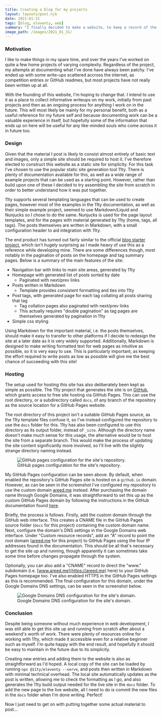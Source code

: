 ```yaml
---
title: Creating a blog for my projects
layout: layouts/post.njk
date: 2021-01-31
tags: [blog, eleventy, web]
summary: "I finally decided to make a website, to keep a record of the various things I've worked on. A brief adventure in static site generation with 11ty."
image_path: /images/2021_01_31/
---
```


### Motivation
I like to make things in my spare time, and over the years I've worked on quite a few home projects of varying complexity. Regardless of the project, my attempts at documenting what I've done have always been patchy. I've ended up with some write-ups scattered accross the internet, as competition entries or GitHub readmes, but most projects have not really been written up at all.  

With the founding of this website, I'm hoping to change that. I intend to use it as a place to collect informative writeups on my work, initially from past projects and then as an ongoing process for anything I work on in the future.  This will most likely be mainly for my personal benefit, both as a useful reference for my future self and because documenting work can be a valuable experience in itself, but hopefully some of the information that ends up on here will be useful for any like-minded souls who come across it in future too.


### Design

Given that the material I post is likely to consist almost entirely of basic text and images, only a simple site should be required to host it. I've therefore elected to construct this website as a static site for simplicity. For this task I've chosen to use the popular static site generation tool 11ty. There is plenty of documentation available for this, as well as a wide range of example projects that can be used as a starting point. However, rather than build upon one of these I decided to try assembling the site from scratch in order to better understand how it was put together. 

11ty supports several templating languages that can be used to create pages, however most of the examples in the 11ty documentation, as well as their simple example project, seemed to use Markdown/Liquid and Nunjucks so I chose to do the same. Nunjucks is used for the page layout templates, and for the pages with material generated by 11ty (home, tags, all tags). The posts themselves are written in Markdown, with a small configuration header to aid integration with 11ty.  

The end product has turned out fairly similar to the official [blog starter project](https://github.com/11ty/eleventy-base-blog), which isn't hugely surprising as I made heavy of use this as a reference while developing mine. There are some differences though, most notably in the pagination of posts on the homepage and tag summary pages. Below is a summary of the main features of the site:

- Navigation bar with links to main site areas, generated by 11ty 
- Homepage with generated list of posts sorted by date
  - Paginated with next/prev links
- Posts written in Markdown
  - Template provides consistent formatting and ties into 11ty
- Post tags, with generated page for each tag collating all posts sharing that tag
  - Tag collation pages also paginated with next/prev links
  - This actually requires "double pagination" as tag pages are themselves generated by pagination in 11ty
- Simple css styling

Using Markdown for the important material, i.e. the posts themselves, should make it easy to transfer to other platforms if I decide to redesign the site at a later date as it is very widely supported. Additionally, Markdown is designed to make writing formatted text for web pages as intuitive as possible, so it is very easy to use. This is particularly important, as keeping the effort required to write posts as low as possible will give me the best chance of succeeding with this site! 

### Hosting

The setup used for hosting this site has also deliberately been kept as simple as possible.  The 11ty project that generates the site is on [GitHub](https://github.com/alanpreed/blog), which grants access to free site hosting via GitHub Pages. This can use the root directory, or a subdirectory called `docs`, of any branch of the repository as the source location for a GitHub Pages website.

The root directory of this project isn't a suitable GitHub Pages source, as the 11ty template files confuse it, so I've instead configured the repository to use the `docs` folder for this. 11ty has also been configured to use this directory as its output folder, instead of `_site`. Although the directory name doesn't make much sense for this usage, the alternative would be to host the site from a separate branch. This would make the process of updating the site content significantly more involved, so I'll live with the slightly strange directory naming instead.

<figure>
  <img src={{ image_path | append: "github_setup.png" }} alt="GitHub pages configuration for the site's repository."/>
  <figcaption>GitHub pages configuration for the site's repository.</figcaption>
</figure>

My GitHub Pages configuration can be seen above. By default, when enabled the repository's GitHub Pages site is hosted on a `github.io` domain. However, as can be seen in the screenshot I've configured my repository to use the custom domain [areed.me](https://areed.me) instead. After purchasing the domain name through Google Domains, it was straightforward to set this up as the custom GitHub Pages domain by following the instructions in the GitHub documentation found [here](https://docs.github.com/en/github/working-with-github-pages/managing-a-custom-domain-for-your-github-pages-site). 

Briefly, the process is follows. Firstly, add the custom domain through the GitHub web interface. This creates a CNAME file in the GitHub Pages source folder (`docs` for this project) containing the custom domain name. Next, configure the domain's DNS settings in the Google Domains web interface. Under "Custom resource records", add an "A" record to point the root domain ([areed.me](https://areed.me) for this project) to GitHub Pages using the four IP addresses found in the documentation. This should be all that's necessary to get the site up and running, though apparently it can sometimes take some time before changes propagate through the system.

Optionally, you can also add a "CNAME" record to direct the "www." subdomain (i.e. [www.areed.me](https://areed.me) here) to your GitHub Pages homepage too. I've also enabled HTTPS in the GitHub Pages settings as this is recommended. The final configuration for this domain, under the Google Domains DNS settings, can be seen in the screenshot below.  

<figure>
  <img src={{ image_path | append: "domain_setup.png" }} alt="Google Domains DNS configuration for the site's domain."/>
  <figcaption>Google Domains DNS configuration for the site's domain.</figcaption>
</figure>


### Conclusion

Despite being someone without much experience in web development, I was still able to get this site up and running from scratch after about a weekend's worth of work. There were plenty of resources online for working with 11ty, which made it accessible even for a relative beginner such as myself. I'm quite happy with the end result, and hopefully it should be easy to maintain in the future due to its simplicity.

Creating new entries and adding them to the website is also as straightforward as I'd hoped. A local copy of the site can be loaded by running `npx @11ty/eleventy --serve`, and posts then written in Markdown with minimal technical overhead. The local site automatically updates as the post is written, allowing me to check the formatting as I go, and also generates the 11ty build output needed for the live site in the `docs` folder.  To add the new page to the live website, all I need to do is commit the new files in the `docs` folder when I'm done writing. Perfect!

Now I just need to get on with putting together some actual material to post...